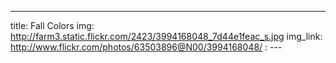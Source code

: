 ---
title: Fall Colors 
img: http://farm3.static.flickr.com/2423/3994168048_7d44e1feac_s.jpg 
img_link: http://www.flickr.com/photos/63503896@N00/3994168048/ 
: --- 
